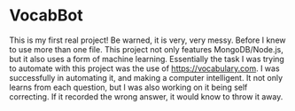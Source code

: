 # VocabBot
This is my first real project! Be warned, it is very, very messy. Before I knew to use more than one file.
This project not only features MongoDB/Node.js, but it also uses a form of machine learning. Essentially the task I was trying to automate with this project was the use of https://vocabulary.com. 
I was successfully in automating it, and making a computer intelligent. It not only learns from each question, but I was also working on it being 
self correcting. If it recorded the wrong answer, it would know to throw it away.
